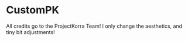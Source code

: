 # CustomPK
All credits go to the ProjectKorra Team! I only change the aesthetics, and tiny bit adjustments!
